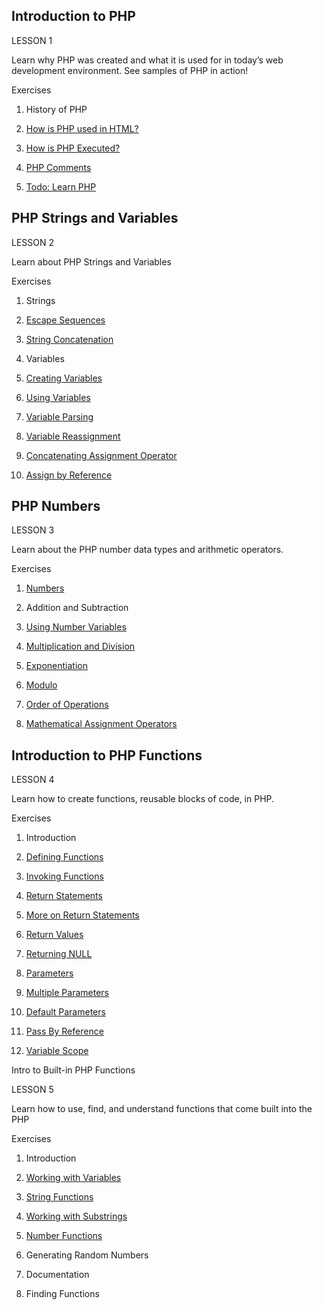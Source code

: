 ## Introduction to PHP

LESSON 1

Learn why PHP was created and what it is used for in today’s web development environment. See samples of PHP in action!

Exercises

1. History of PHP

2. [How is PHP used in HTML?](LESSON1/first.php)

3. [How is PHP Executed?](LESSON1/index.php)

4. [PHP Comments](LESSON1/comments.php)

5. [Todo: Learn PHP](Todo-List-php/index.php)

## PHP Strings and Variables

LESSON 2

Learn about PHP Strings and Variables

Exercises

1. Strings

2. [Escape Sequences](LESSON2/EscapeSequences.php)

3. [String Concatenation](LESSON2/StringConcatenation.php)

4. Variables

5. [Creating Variables](LESSON2/CreatingVariables.php)

6. [Using Variables](LESSON2/UsingVariables.php)

7. [Variable Parsing](LESSON2/VariableParsing.php)

8. [Variable Reassignment](LESSON2/VariableReassignment.php)

9. [Concatenating Assignment Operator](LESSON2/AssignmentOperator.php)

10. [Assign by Reference](LESSON2/AssignReference.php)

## PHP Numbers

LESSON 3

Learn about the PHP number data types and arithmetic operators.

Exercises

1. [Numbers](LESSON3/Numbers.php)

2. Addition and Subtraction

3. [Using Number Variables](LESSON3/NumberVariables.php)

4. [Multiplication and Division](LESSON3/MultiplicationDivision.php)

5. [Exponentiation](LESSON3/Exponentiation.php)

6. [Modulo](LESSON3/Modulo.php)

7. [Order of Operations](LESSON3/OrderOperations.php)

8. [Mathematical Assignment Operators](LESSON3/MathematicalOperators.php)

## Introduction to PHP Functions

LESSON 4

Learn how to create functions, reusable blocks of code, in PHP.

Exercises

1. Introduction

2. [Defining Functions](LESSON4/DefiningFunctions.php)

3. [Invoking Functions](LESSON4/InvokingFunctions.php)

4. [Return Statements](LESSON4/ReturnStatements.php)

5. [More on Return Statements](LESSON4/MoreReturnStatements.php)

6. [Return Values](LESSON4/ReturnValues.php)

7. [Returning NULL](LESSON4/ReturningNULL.php)

8. [Parameters](LESSON4/Parameters.php)

9. [Multiple Parameters](LESSON4/MultipleParameters.php)

10. [Default Parameters](LESSON4/DefaultParameters.php)

11. [Pass By Reference](LESSON4/PassByReference.php)

12. [Variable Scope](LESSON4/VariableScope.php)


Intro to Built-in PHP Functions
 
LESSON 5

Learn how to use, find, and understand functions that come built into the PHP

Exercises

1. Introduction

2. [Working with Variables](LESSON5/WorkingVariables.php)

3. [String Functions](LESSON5/StringFunctions.php)

4. [Working with Substrings](LESSON5/WorkingSubstrings.php)

5. [Number Functions](LESSON5/NumberFunctions.php)

6. Generating Random Numbers

7. Documentation

8. Finding Functions